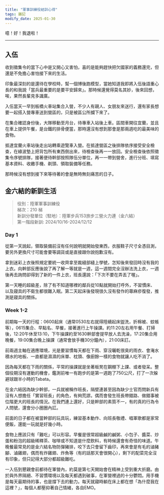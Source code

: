 ```yaml
---
title: "軍事訓練役結訓心得"
tags: 雜記
modify_date: 2025-01-30
---
```


噫！好！我退啦！
<!--more-->

---

## 入伍

收到徵集令的當下心中是又開心又害怕，喜的是能夠趕快把欠國家的義務還完，但還是不免擔心害怕接下來的生活。  

印象最深刻的是還待在學校時，幫一個博後跑模型，當她知道我即將入伍後語重心長的和我說「當兵最重要的是要平安歸來」。那時候還覺得莫名其妙，後來回想，唉，果然長輩見多識廣。  

入伍當天一早到板橋火車站集合入營，不少人有親人、女朋友來送行，還有家長想要一起搭入營專車送到營區的，只是被區公所攔下來了。  

在集合確認身份後，大隊移動至月台，待專車入站後上車。區間車開往宜蘭，並且在車上提供午餐，是台鐵的排骨便當，那時還沒有想到那會是那兩週吃的最美味的食物。

抵達宜蘭火車站後走出站轉乘遊覽車入營。在抵達營區之後排隊依序接受安全檢查，在綠波墊上把背包所有東西倒出來，待檢查後再一一放回。安全檢查後依照徵集令序號排隊，接著便待幹部按照隊伍分單位，再一一帶到營舍，進行分班、填寫基本資料、收繳手機、剃頭、領取裝備等任務。

那時候沒有想到接下來等待著的會是無時無刻痛苦的日子。


## 金六結的新訓生活

> 役別：陸軍軍事訓練役  
> 梯次：210 梯  
> 新訓分發單位（駐地）：陸軍步兵153旅步三營火力連（金六結）    
> 第一階段新訓: 2024/10/16-2024/12/12 
> 
### Day 1

從第一天說起，領取裝備前沒有任何說明就開始發東西，衣服鞋子尺寸全憑目測，要另外更換尺寸可能會要等調貨或是直接跟你說抱歉沒有。

拿到迷彩上衣後照規定要統一收齊拿至裁縫部縫上學號，怎知後來發回時沒有我的上衣。向幹部反應後說了再了解一等就是一週，這一週間完全沒辦法洗上衣，一週後再去詢問卻得到了新的一件上衣，班長還說：「下次不要在弄丟了喔」。  

第一天睡的超級差，除了有不知道哪裡的鄰兵從10點就開始打呼外，不習慣床、以及寢具的不衛生都很難入眠。第二天起床後發現很久沒有發作的蕁麻疹復發，推測是寢具的關係。

### Week 1-2

前期每一天的行程：0600起床（通常0530左右就得陸續起床盥洗，折棉被、蚊帳等），0615集合、早點名、早餐，接著進行上午操課。約11:20左右用午餐、打掃後，12:20午休至13:10，下午操課約至1630幹部會提早放人去洗澡，17:20集合用晚餐，19:00集合晚上操課（通常會放手機30分鐘內），21:00床訂。  

前兩週主軸在適應環境，光是要習慣每天都在下雨、穿沒曬乾很臭的雨衣、會淹水積水的地板、一直都是濕濕的床單、枕頭、像廚餘一樣的食物就讓人吃不消了。  

因為每天都在下雨的關係，平常的操課就是坐著板凳在鋼棚下上課、或者發呆。整個役期沒有運動的機會，鑑測前唯一有跑步的是第一週跑了750公尺，打了一次躲避球跟半小時的Tabata。

在金六結因為缺少幹部，一兵就被稱作班長，隔壁連甚至因為缺少士官而問新兵有沒有人想擔任「實習班長」的角色，有夠荒謬。偶而會發生班長帶錯路、做錯事被位階更大的班長的情況。在我們連上還好，只是幹部的素質不一，有的真的行為令人問號，還會分小圈圈內訌。

前面的日子都在被當幹部的玩具玩，練習基本動作、向班長敬禮、唱軍歌都是家常便飯，還能一玩就是好幾小時。

食物上應該只有「難吃」可以形容。早餐是很常超級鹹的鹹粥、小包子、醬菜、炒蛋和粉泡的超級稀釋茶、咖啡或不知道是什麼飲料，有時候還會有奇怪的味道。午晚餐最常見的是金六結名物防彈豬排，咬下去只會留下齒印，再來會是有毛的滷豬腳、滷雞翅，偶而有炸雞翅、炸魚等（有的話那天會很開心），剩下的配菜完全沒有印象，但只記得大部分都超級難吃。

一入伍到懇親會前都待在軍營內，約莫是第七天開始會在精神上受到重大折磨。由於與外界隔絕、不習慣環境以及每天都遇到破事，在軍營裡過的十分鬱悶。用手機是每天最期待的事，也是撐下去的動力。每天就寢時躺在床上都在想「為什麼我在這裡？」，每個人都壓抑著自己情緒，各自EMO。